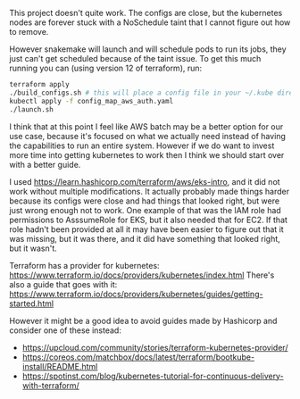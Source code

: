 This project doesn't quite work.
The configs are close, but the kubernetes nodes are forever stuck with a NoSchedule taint that I cannot figure out how to remove.

However snakemake will launch and will schedule pods to run its jobs, they just can't get scheduled because  of the taint issue.
To get this much running you can (using version 12 of terraform), run:
```bash
terraform apply
./build_configs.sh # this will place a config file in your ~/.kube directory
kubectl apply -f config_map_aws_auth.yaml
./launch.sh
```

I think that at this point I feel like AWS batch may be a better option for our use case, because it's focused on what we actually need instead of having the capabilities to run an entire system.
However if we do want to invest more time into getting kubernetes to work then I think we should start over with a better guide.

I used https://learn.hashicorp.com/terraform/aws/eks-intro, and it did not work without multiple modifications.
It actually probably made things harder because its configs were close and had things that looked right, but were just wrong enough not to work.
One example of that was the IAM role had permissions to AsssumeRole for EKS, but it also needed that for EC2.
If that role hadn't been provided at all it may have been easier to figure out that it was missing, but it was there, and it did have something that looked right, but it wasn't.

Terraform has a provider for kubernetes: https://www.terraform.io/docs/providers/kubernetes/index.html
There's also a guide that goes with it: https://www.terraform.io/docs/providers/kubernetes/guides/getting-started.html

However it might be a good idea to avoid guides made by Hashicorp and consider one of these instead:
  * https://upcloud.com/community/stories/terraform-kubernetes-provider/
  * https://coreos.com/matchbox/docs/latest/terraform/bootkube-install/README.html
  * https://spotinst.com/blog/kubernetes-tutorial-for-continuous-delivery-with-terraform/
